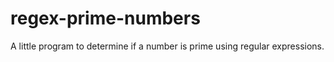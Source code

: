 # regex-prime-numbers
A little program to determine if a number is prime using regular expressions.

